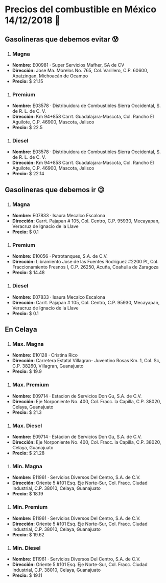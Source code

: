 # Precios del combustible en México 14/12/2018 :car:

## Gasolineras que debemos evitar :cold_sweat:
1. ### Magna
  * **Nombre:** E00981 · Super Servicios Mafher, SA de CV
  * **Dirección:** Jose Ma. Morelos No. 765, Col. Varillero, C.P. 60600, Apatzingan, Michoacán de Ocampo
  * **Precio:** $ 21.15

1. ### Premium
  * **Nombre:** E03578 · Distribuidora de Combustibles Sierra Occidental, S. de R. L. de C. V.
  * **Dirección:** Km 94+858 Carrt. Guadalajara-Mascota, Col. Rancho El Aguilote, C.P. 46900, Mascota, Jalisco
  * **Precio:** $ 22.5

1. ### Diesel
  * **Nombre:** E03578 · Distribuidora de Combustibles Sierra Occidental, S. de R. L. de C. V.
  * **Dirección:** Km 94+858 Carrt. Guadalajara-Mascota, Col. Rancho El Aguilote, C.P. 46900, Mascota, Jalisco
  * **Precio:** $ 22.14


## Gasolineras que debemos ir :wink:
1. ### Magna
  * **Nombre:** E07833 · Isaura Mecalco Escalona
  * **Dirección:** Carrt. Pajapan # 105, Col. Centro, C.P. 95930, Mecayapan, Veracruz de Ignacio de la Llave
  * **Precio:** $ 0.1

1. ### Premium
  * **Nombre:** E10056 · Petrotanques, S.A. de C.V.
  * **Dirección:** Libramiento Jose de las Fuentes Rodriguez #2200 Pt, Col. Fraccionamiento Fresnos I, C.P. 26250, Acuña, Coahuila de Zaragoza
  * **Precio:** $ 14.48

1. ### Diesel
  * **Nombre:** E07833 · Isaura Mecalco Escalona
  * **Dirección:** Carrt. Pajapan # 105, Col. Centro, C.P. 95930, Mecayapan, Veracruz de Ignacio de la Llave
  * **Precio:** $ 0.1


## En Celaya
1. ### Max. Magna
  * **Nombre:** E10128 · Cristina Rico
  * **Dirección:** Carretera Estatal Villagran- Juventino Rosas Km. 1, Col. Sc, C.P. 38260, Villagran, Guanajuato
  * **Precio:** $ 19.9

1. ### Max. Premium
  * **Nombre:** E09714 · Estacion de Servicios Don Gu, S.A. de C.V.
  * **Dirección:** Eje Norponiente No. 400, Col. Fracc. la Capilla, C.P. 38020, Celaya, Guanajuato
  * **Precio:** $ 21.3

1. ### Max. Diesel
  * **Nombre:** E09714 · Estacion de Servicios Don Gu, S.A. de C.V.
  * **Dirección:** Eje Norponiente No. 400, Col. Fracc. la Capilla, C.P. 38020, Celaya, Guanajuato
  * **Precio:** $ 21.28

1. ### Min. Magna
  * **Nombre:** E11961 · Servicios Diversos Del Centro, S.A. de C.V.
  * **Dirección:** Oriente 5 #101 Esq. Eje Norte-Sur, Col. Fracc. Ciudad Industrial, C.P. 38010, Celaya, Guanajuato
  * **Precio:** $ 18.19

1. ### Min. Premium
  * **Nombre:** E11961 · Servicios Diversos Del Centro, S.A. de C.V.
  * **Dirección:** Oriente 5 #101 Esq. Eje Norte-Sur, Col. Fracc. Ciudad Industrial, C.P. 38010, Celaya, Guanajuato
  * **Precio:** $ 19.62

1. ### Min. Diesel
  * **Nombre:** E11961 · Servicios Diversos Del Centro, S.A. de C.V.
  * **Dirección:** Oriente 5 #101 Esq. Eje Norte-Sur, Col. Fracc. Ciudad Industrial, C.P. 38010, Celaya, Guanajuato
  * **Precio:** $ 19.11